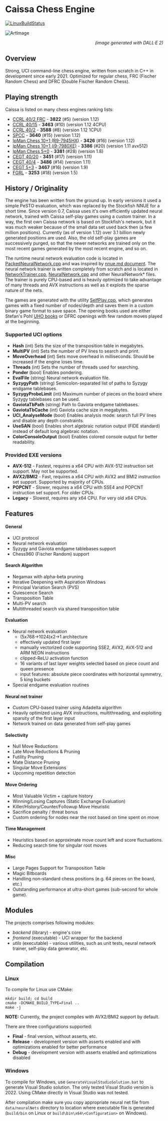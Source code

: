 # Caissa Chess Engine

[![LinuxBuildStatus](https://github.com/Witek902/Caissa/workflows/Linux/badge.svg)](https://github.com/Witek902/Caissa/actions/workflows/linux.yml)

![ArtImage](https://user-images.githubusercontent.com/5882734/193368109-abce432b-85e9-4f11-bb3c-57fd3d27db22.jpg?raw=true)
<p style='text-align: right;'><em>(image generated with DALL·E 2)</em></p>

## Overview

Strong, UCI command-line chess engine, written from scratch in C++ in development since early 2021. Optimized for regular chess, FRC (Fischer Random Chess) and DFRC (Double Fischer Random Chess).

## Playing strength

Caissa is listed on many chess engines ranking lists:

* [CCRL 40/2 FRC](https://ccrl.chessdom.com/ccrl/404FRC/) - **3822** (#5) (version 1.12)
* [CCRL 40/15](https://ccrl.chessdom.com/ccrl/4040/) - **3463** (#10) (version 1.12 4CPU)
* [CCRL 40/2](https://ccrl.chessdom.com/ccrl/404/) - **3588** (#8) (version 1.12 1CPU)
* [SPCC](https://www.sp-cc.de) - **3640** (#15) (version 1.12)
* [IpMan Chess 10+1 (R9-7945HX)](https://ipmanchess.yolasite.com/r9-7945hx.php) - **3426** (#16) (version 1.12)
* [IpMan Chess 10+1 (i9-7980XE)](https://ipmanchess.yolasite.com/i9-7980xe.php) - **3386** (#20) (version 1.11 avx512)
* [IpMan Chess 5+0](https://ipmanchess.yolasite.com/i7-11800h.php) - **3381** (#28) (version 1.8)
* [CEGT 40/20](http://www.cegt.net/40_40%20Rating%20List/40_40%20SingleVersion/rangliste.html) - **3451** (#17) (version 1.11)
* [CEGT 40/4](http://www.cegt.net/40_4_Ratinglist/40_4_single/rangliste.html) - **3486** (#14) (version 1.11)
* [CEGT 5+3](http://www.cegt.net/5Plus3Rating/BestVersionsNEW/rangliste.html) - **3467** (#16) (version 1.9)
* [FGRL](http://www.fastgm.de/60-0.60.html) - **3253** (#18) (version 1.5)

## History / Originality

The engine has been written from the ground up. In early versions it used a simple PeSTO evaluation, which was replaced by the Stockfish NNUE for a short time. Since version 0.7, Caissa uses it's own efficiently updated neural network, trained with Caissa self-play games using a custom trainer. In a way, the first own Caissa network is based on Stockfish's network, but it was much weaker because of the small data set used back then (a few million positions). Currently (as of version 1.12) over 3.1 billion newly generated positions are used. Also, the old self-play games are successively purged, so that the newer networks are trained only on the most recent games generated by the most recent engine, and so on.

The runtime neural network evaluation code is located in [PackedNeuralNetwork.cpp](https://github.com/Witek902/Caissa/blob/devel/src/backend/PackedNeuralNetwork.cpp) and was inspired by [nnue.md document](https://github.com/glinscott/nnue-pytorch/blob/master/docs/nnue.md). The neural network trainer is written completely from scratch and is located in [NetworkTrainer.cpp](https://github.com/Witek902/Caissa/blob/devel/src/utils/NetworkTrainer.cpp), [NeuralNetwork.cpp](https://github.com/Witek902/Caissa/blob/devel/src/utils/NeuralNetwork.cpp) and other NeuralNetwork* files. The trainer is purely CPU-based and is heavily optimized to take advantage of many threads and AVX instructions as well as it exploits the sparse nature of the nets.

The games are generated with the utility [SelfPlay.cpp](https://github.com/Witek902/Caissa/blob/devel/src/utils/SelfPlay.cpp), which generates games with a fixed number of nodes/depth and saves them in a custom binary game format to save space. The opening books used are either Stefan's Pohl [UHO books](https://www.sp-cc.de/uho_2022.htm) or DFRC openings with few random moves played at the beginning.

### Supported UCI options

* **Hash** (int) Sets the size of the transposition table in megabytes.
* **MultiPV** (int) Sets the number of PV lines to search and print.
* **MoveOverhead** (int) Sets move overhead in milliseconds. Should be increased if the engine loses time.
* **Threads** (int) Sets the number of threads used for searching.
* **Ponder** (bool) Enables pondering.
* **EvalFile** (string) Neural network evaluation file.
* **SyzygyPath** (string) Semicolon-separated list of paths to Syzygy endgame tablebases.
* **SyzygyProbeLimit** (int) Maximum number of pieces on the board where Syzygy tablebases can be used.
* **GaviotaTbPath** (string) Path to Gaviota endgame tablebases.
* **GaviotaTbCache** (int) Gaviota cache size in megabytes.
* **UCI_AnalyseMode** (bool) Enables analysis mode: search full PV lines and disable any depth constraints.
* **UseSAN** (bool) Enables short algebraic notation output (FIDE standard) instead of default long algebraic notation.
* **ColorConsoleOutput** (bool) Enables colored console output for better readability.


### Provided EXE versions

* **AVX-512** - Fastest, requires a x64 CPU with AVX-512 instruction set support. May not be supported.
* **AVX2/BMI2** - Fast, requires a x64 CPU with AVX2 and BMI2 instruction set support. Supported by majority of CPUs.
* **POPCNT** - Slower, requires a x64 CPU with SSE4 and POPCNT instruction set support. For older CPUs.
* **Legacy** - Slowest, requires any x64 CPU. For very old x64 CPUs.


## Features

#### General
* UCI protocol
* Neural network evaluation
* Syzygy and Gaviota endgame tablebases support
* Chess960 (Fischer Random) support

#### Search Algorithm
* Negamax with alpha-beta pruning
* Iterative Deepening with Aspiration Windows
* Principal Variation Search (PVS)
* Quiescence Search
* Transposition Table
* Multi-PV search
* Multithreaded search via shared transposition table

#### Evaluation
* Neural network evaluation
  * (5x768&rarr;1024)x2&rarr;1 architecture
  * effectively updated first layer
  * manually vectorized code supporting SSE2, AVX2, AVX-512 and ARM NEON instructions
  * clipped-ReLU activation function
  * 16 variants of last layer weights selected based on piece count and queen presence
  * input features: absolute piece coordinates with horizontal symmetry, 5 king buckets
* Special endgame evaluation routines

#### Neural net trainer
* Custom CPU-based trainer using Adadelta algorithm
* Heavily optimized using AVX instructions, multithreading, and exploiting sparsity of the first layer input
* Network trained on data generated from self-play games

#### Selectivity
* Null Move Reductions
* Late Move Reductions & Pruning
* Futility Pruning
* Mate Distance Pruning
* Singular Move Extensions
* Upcoming repetition detection

#### Move Ordering
* Most Valuable Victim + capture history
* Winning/Losing Captures (Static Exchange Evaluation)
* Killer/History/Counter/Followup Move Heuristic
* Sacrifice penalty / threat bonus
* Custom ordering for nodes near the root based on time spent on move

#### Time Management
* Heuristics based on approximate move count left and score fluctuations.
* Reducing search time for singular root moves

#### Misc
* Large Pages Support for Transposition Table
* Magic Bitboards
* Handling non-standard chess positions (e.g. 64 pieces on the board, etc.)
* Outstanding performance at ultra-short games (sub-second for whole game).

## Modules

The projects comprises following modules:
  * _backend_ (library) - engine's core
  * _frontend_ (executable) - UCI wrapper for the backend
  * _utils_ (executable) - various utilities, such as unit tests, neural network trainer, self-play data generator, etc.


## Compilation

### Linux

To compile for Linux use CMake:
```
mkdir build; cd build
cmake -DCMAKE_BUILD_TYPE=Final ..
make -j
```

**NOTE:** Currently, the project compiles with AVX2/BMI2 support by default.

There are three configurations supported:
* **Final** - final version, without asserts, etc.
* **Release** - development version with asserts enabled and with optimizations enabled for better performance
* **Debug** - development version with asserts enabled and optimizations disabled

### Windows

To compile for Windows, use `GenerateVisualStudioSolution.bat` to generate Visual Studio solution. The only tested Visual Studio version is 2022. Using CMake directly in Visual Studio was not tested.

After compilation make sure you copy appropriate neural net file from `data/neuralNets` directory to location where executable file is generated (`build/bin` on Linux or `build\bin\x64\<Configuration>` on Windows).
